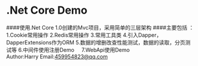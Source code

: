 .Net Core Demo
====
####使用.Net Core 1.0创建的Mvc项目，采用简单的三层架构 
####主要包括 ： 
     1.Cookie常用操作 
     2.Redis常用操作
     3.常用工具类
     4.引入Dapper，DapperExtensions作为ORM
     5.数据的增删改查性能测试，数据的读取，分页测试等
     6.中间件使用注册Demo
     7.WebApi使用Demo
                                     
                                     Author:Harry
                                     Email:459954823@qq.com
